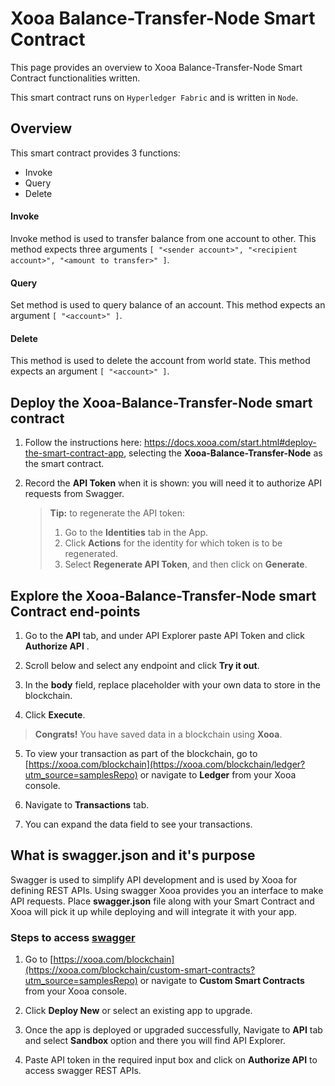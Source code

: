 # Xooa Balance-Transfer-Node Smart Contract

This page provides an overview to Xooa Balance-Transfer-Node Smart Contract functionalities written.

This smart contract runs on `Hyperledger Fabric` and is written in `Node`.


## Overview

This smart contract provides 3 functions:
  
  * Invoke
  * Query
  * Delete


#### Invoke

Invoke method is used to transfer balance from one account to other.
This method expects three arguments `[ "<sender account>", "<recipient account>", "<amount to transfer>" ]`.


#### Query

Set method is used to query balance of an account.
This method expects an argument `[ "<account>" ]`.


#### Delete

This method is used to delete the account from world state.
This method expects an argument `[ "<account>" ]`.


## Deploy the Xooa-Balance-Transfer-Node smart contract 
 
1. Follow the instructions here: https://docs.xooa.com/start.html#deploy-the-smart-contract-app, selecting the **Xooa-Balance-Transfer-Node** as the smart contract.

2. Record the **API Token** when it is shown: you will need it to authorize API requests from Swagger.

   > **Tip:**  to regenerate the API token: 
   >
   > 1. Go to the **Identities** tab in the App. 
   > 2. Click **Actions** for the identity for which token is to be regenerated.
   > 3. Select **Regenerate API Token**, and then click on **Generate**.



## Explore the Xooa-Balance-Transfer-Node smart Contract end-points

1. Go to the **API** tab, and  under API Explorer paste API Token and click **Authorize API** .

2. Scroll below and select any endpoint and click **Try it out**.

3. In the **body** field, replace placeholder with your own data to store in the blockchain.

4. Click **Execute**. 

> **Congrats!** You have saved data in a blockchain using **Xooa**.

5. To view your transaction as part of the blockchain, go to [https://xooa.com/blockchain](https://xooa.com/blockchain/ledger?utm_source=samplesRepo) or navigate to **Ledger** from your Xooa console.

6. Navigate to **Transactions** tab.

7. You can expand the data field to see your transactions.


## What is swagger.json and it's purpose

Swagger is used to simplify API development and is used by Xooa for defining REST APIs. 
Using swagger Xooa provides you an interface to make API requests.
Place **swagger.json** file along with your Smart Contract and Xooa will pick it up while deploying and will integrate it with your app.

### Steps to access [swagger](https://docs.xooa.com/API.html)

1. Go to [https://xooa.com/blockchain](https://xooa.com/blockchain/custom-smart-contracts?utm_source=samplesRepo) or navigate to **Custom Smart Contracts** from your Xooa console.

2. Click **Deploy New** or select an existing app to upgrade.

3. Once the app is deployed or upgraded successfully, Navigate to **API** tab and select **Sandbox** option and there you will find API Explorer.

4. Paste API token in the required input box and click on **Authorize API** to access swagger REST APIs.